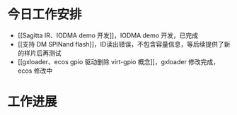 



# 今日工作安排
- [[Sagitta IR、IODMA demo 开发]]，IODMA demo 开发，已完成
- [[支持 DM SPINand flash]]，ID读出错误，不包含容量信息，等后续提供了新的样片后再测试
- [[gxloader、ecos gpio 驱动删除 virt-gpio 概念]]，gxloader 修改完成，ecos 修改中

# 工作进展




